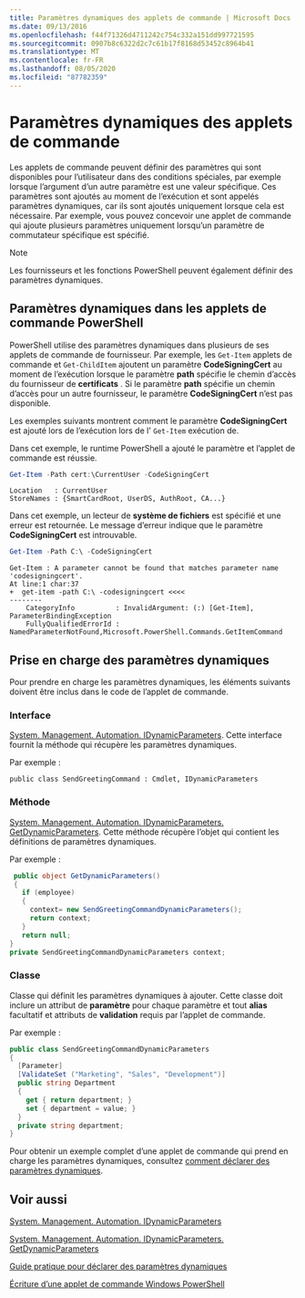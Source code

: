 ```yaml
---
title: Paramètres dynamiques des applets de commande | Microsoft Docs
ms.date: 09/13/2016
ms.openlocfilehash: f44f71326d4711242c754c332a151dd997721595
ms.sourcegitcommit: 0907b8c6322d2c7c61b17f8168d53452c8964b41
ms.translationtype: MT
ms.contentlocale: fr-FR
ms.lasthandoff: 08/05/2020
ms.locfileid: "87782359"
---
```

# <a name="cmdlet-dynamic-parameters"></a>Paramètres dynamiques des applets de commande

Les applets de commande peuvent définir des paramètres qui sont disponibles pour l’utilisateur dans des conditions spéciales, par exemple lorsque l’argument d’un autre paramètre est une valeur spécifique. Ces paramètres sont ajoutés au moment de l’exécution et sont appelés paramètres dynamiques, car ils sont ajoutés uniquement lorsque cela est nécessaire. Par exemple, vous pouvez concevoir une applet de commande qui ajoute plusieurs paramètres uniquement lorsqu’un paramètre de commutateur spécifique est spécifié.

> [!NOTE]
> Les fournisseurs et les fonctions PowerShell peuvent également définir des paramètres dynamiques.

## <a name="dynamic-parameters-in-powershell-cmdlets"></a>Paramètres dynamiques dans les applets de commande PowerShell

PowerShell utilise des paramètres dynamiques dans plusieurs de ses applets de commande de fournisseur. Par exemple, les `Get-Item` applets de commande et `Get-ChildItem` ajoutent un paramètre **CodeSigningCert** au moment de l’exécution lorsque le paramètre **path** spécifie le chemin d’accès du fournisseur de **certificats** . Si le paramètre **path** spécifie un chemin d’accès pour un autre fournisseur, le paramètre **CodeSigningCert** n’est pas disponible.

Les exemples suivants montrent comment le paramètre **CodeSigningCert** est ajouté lors de l’exécution lors de l' `Get-Item` exécution de.

Dans cet exemple, le runtime PowerShell a ajouté le paramètre et l’applet de commande est réussie.

```powershell
Get-Item -Path cert:\CurrentUser -CodeSigningCert
```

```Output
Location   : CurrentUser
StoreNames : {SmartCardRoot, UserDS, AuthRoot, CA...}
```

Dans cet exemple, un lecteur de **système de fichiers** est spécifié et une erreur est retournée. Le message d’erreur indique que le paramètre **CodeSigningCert** est introuvable.

```powershell
Get-Item -Path C:\ -CodeSigningCert
```

```Output
Get-Item : A parameter cannot be found that matches parameter name 'codesigningcert'.
At line:1 char:37
+  get-item -path C:\ -codesigningcert <<<<
--------
    CategoryInfo          : InvalidArgument: (:) [Get-Item], ParameterBindingException
    FullyQualifiedErrorId : NamedParameterNotFound,Microsoft.PowerShell.Commands.GetItemCommand
```

## <a name="support-for-dynamic-parameters"></a>Prise en charge des paramètres dynamiques

Pour prendre en charge les paramètres dynamiques, les éléments suivants doivent être inclus dans le code de l’applet de commande.

### <a name="interface"></a>Interface

[System. Management. Automation. IDynamicParameters](/dotnet/api/System.Management.Automation.IDynamicParameters).
Cette interface fournit la méthode qui récupère les paramètres dynamiques.

Par exemple :

`public class SendGreetingCommand : Cmdlet, IDynamicParameters`

### <a name="method"></a>Méthode

[System. Management. Automation. IDynamicParameters. GetDynamicParameters](/dotnet/api/System.Management.Automation.IDynamicParameters.GetDynamicParameters).
Cette méthode récupère l’objet qui contient les définitions de paramètres dynamiques.

Par exemple :

```csharp
 public object GetDynamicParameters()
 {
   if (employee)
   {
     context= new SendGreetingCommandDynamicParameters();
     return context;
   }
   return null;
}
private SendGreetingCommandDynamicParameters context;
```

### <a name="class"></a>Classe

Classe qui définit les paramètres dynamiques à ajouter. Cette classe doit inclure un attribut de **paramètre** pour chaque paramètre et tout **alias** facultatif et attributs de **validation** requis par l’applet de commande.

Par exemple :

```csharp
public class SendGreetingCommandDynamicParameters
{
  [Parameter]
  [ValidateSet ("Marketing", "Sales", "Development")]
  public string Department
  {
    get { return department; }
    set { department = value; }
  }
  private string department;
}
```

Pour obtenir un exemple complet d’une applet de commande qui prend en charge les paramètres dynamiques, consultez [comment déclarer des paramètres dynamiques](./how-to-declare-dynamic-parameters.md).

## <a name="see-also"></a>Voir aussi

[System. Management. Automation. IDynamicParameters](/dotnet/api/System.Management.Automation.IDynamicParameters)

[System. Management. Automation. IDynamicParameters. GetDynamicParameters](/dotnet/api/System.Management.Automation.IDynamicParameters.GetDynamicParameters)

[Guide pratique pour déclarer des paramètres dynamiques](./how-to-declare-dynamic-parameters.md)

[Écriture d’une applet de commande Windows PowerShell](./writing-a-windows-powershell-cmdlet.md)
